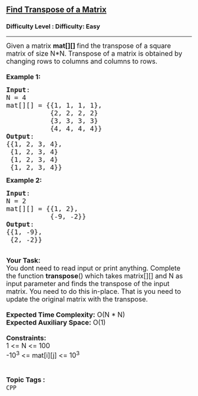 <h2><a href="https://www.geeksforgeeks.org/problems/find-transpose-of-a-matrix/1?page=1&status=unsolved&sortBy=accuracy">Find Transpose of a Matrix</a></h2><h3>Difficulty Level : Difficulty: Easy</h3><hr><div class="problems_problem_content__Xm_eO"><p><span style="font-size:18px">Given a&nbsp;matrix <strong>mat[][]&nbsp;</strong>find the transpose of a square matrix&nbsp;of size N*N. Transpose of a matrix is obtained by changing rows to columns and columns to rows.<br>
<br>
<strong>Example 1:</strong></span></p>

<pre><span style="font-size:18px"><strong>Input</strong>:
N = 4
mat[][] = {{1, 1, 1, 1},
&nbsp;          {2, 2, 2, 2}
&nbsp;          {3, 3, 3, 3}
&nbsp;          {4, 4, 4, 4}}
<strong>Output</strong>: 
{{1, 2, 3, 4}, &nbsp;
&nbsp;{1, 2, 3, 4} &nbsp;
&nbsp;{1, 2, 3, 4}
&nbsp;{1, 2, 3, 4}} 
</span></pre>

<p><span style="font-size:18px"><strong>Example 2:</strong></span></p>

<pre><span style="font-size:18px"><strong>Input</strong>:
N = 2
mat[][] = {{1, 2},
&nbsp;          {-9, -2}}
<strong>Output</strong>:
{{1, -9}, 
&nbsp;{2, -2}}

</span></pre>

<p><span style="font-size:18px"><strong>Your Task:</strong><br>
You dont need to read input or print anything.&nbsp;Complete the function <strong>transpose</strong>() which takes matrix[][] and N as input parameter and&nbsp;finds the transpose of the input matrix. You need to do this in-place. That is you need to update the original matrix with the transpose.&nbsp;<br>
<br>
<strong>Expected Time Complexity:</strong> O(N * N)<br>
<strong>Expected Auxiliary Space:</strong> O(1)<br>
<br>
<strong>Constraints:</strong><br>
1 &lt;= N &lt;= 100<br>
-10<sup>3</sup> &lt;= mat[i][j] &lt;= 10<sup>3</sup></span></p>
</div><br><p><span style=font-size:18px><strong>Topic Tags : </strong><br><code>CPP</code>&nbsp;